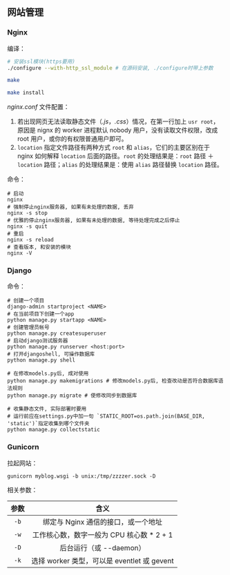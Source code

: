 ## 网站管理

### Nginx

编译：

```bash
# 安装ssl模块(https要用)
./configure --with-http_ssl_module # 在源码安装, ./configure时带上参数

make

make install
```

*nginx.conf* 文件配置：

1. 若出现网页无法读取静态文件（*.js*，*.css*）情况，在第一行加上 `usr root`，原因是 nignx 的 worker 进程默认 nobody 用户，没有读取文件权限，改成 root 用户，或你的有权限普通用户即可。
2. `location` 指定文件路径有两种方式 `root` 和 `alias`，它们的主要区别在于 nginx 如何解释 `location` 后面的路径。`root` 的处理结果是：`root` 路径 ＋ `location` 路径；`alias` 的处理结果是：使用 `alias` 路径替换 `location` 路径。

命令：

```shell
# 启动
nginx 
# 强制停止nginx服务器, 如果有未处理的数据, 丢弃
nginx -s stop
# 优雅的停止nginx服务器, 如果有未处理的数据, 等待处理完成之后停止
nginx -s quit
# 重启
nginx -s reload 
# 查看版本, 和安装的模块
nginx -V
```

### Django

命令：

```shell
# 创建一个项目
django-admin startproject <NAME> 
# 在当前项目下创建一个app
python manage.py startapp <NAME> 
# 创建管理员帐号
python manage.py createsuperuser 
# 启动django测试服务器
python manage.py runserver <host:port> 
# 打开djangoshell, 可操作数据库
python manage.py shell 

# 在修改models.py后, 成对使用
python manage.py makemigrations # 修改models.py后, 检查改动是否符合数据库语法规则
python manage.py migrate # 使修改同步到数据库

# 收集静态文件, 实际部署时要用
# 运行前应在settings.py中加一句 `STATIC_ROOT=os.path.join(BASE_DIR, 'static')`指定收集到哪个文件夹
python manage.py collectstatic 
```

### Gunicorn

拉起网站：

```shell
gunicorn myblog.wsgi -b unix:/tmp/zzzzer.sock -D
```

相关参数：

| 参数 |                    含义                     |
| :--: | :-----------------------------------------: |
| `-b` |     绑定与 Nginx 通信的接口，或一个地址     |
| `-w` |  工作核心数，数字一般为 CPU 核心数 * 2 + 1  |
| `-D` |           后台运行（或 --daemon）           |
| `-k` | 选择 worker 类型，可以是 eventlet 或 gevent |

